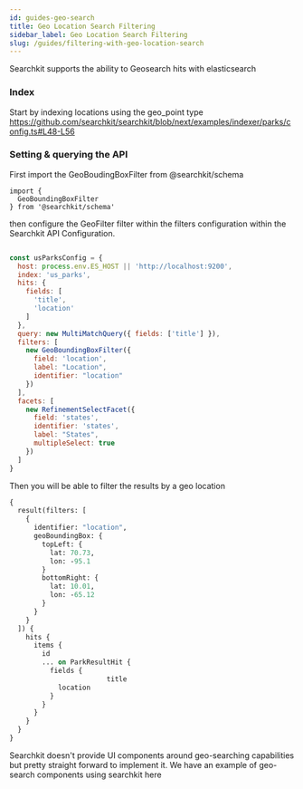 ```yaml
---
id: guides-geo-search
title: Geo Location Search Filtering
sidebar_label: Geo Location Search Filtering
slug: /guides/filtering-with-geo-location-search
---
```


Searchkit supports the ability to Geosearch hits with elasticsearch

### Index
Start by indexing locations using the geo_point type https://github.com/searchkit/searchkit/blob/next/examples/indexer/parks/config.ts#L48-L56

### Setting & querying the API
First import the GeoBoudingBoxFilter from @searchkit/schema

```javascipt
import {
  GeoBoundingBoxFilter
} from '@searchkit/schema'
```

then configure the GeoFilter filter within the filters configuration within the Searchkit API Configuration.

```javascript

const usParksConfig = {
  host: process.env.ES_HOST || 'http://localhost:9200',
  index: 'us_parks',
  hits: {
    fields: [
      'title',
      'location'
    ]
  },
  query: new MultiMatchQuery({ fields: ['title'] }),
  filters: [
    new GeoBoundingBoxFilter({
      field: 'location',
      label: "Location",
      identifier: "location"
    })
  ],
  facets: [
    new RefinementSelectFacet({
      field: 'states',
      identifier: 'states',
      label: "States",
      multipleSelect: true
    })
  ]
}
```

Then you will be able to filter the results by a geo location

```graphql
{
  result(filters: [
    {
      identifier: "location",
      geoBoundingBox: {
        topLeft: {
          lat: 70.73,
          lon: -95.1
        }
        bottomRight: {
          lat: 10.01,
          lon: -65.12
        }
      }
    }
  ]) {
    hits {
      items {
        id
        ... on ParkResultHit {
          fields {
						title
            location
          }
        }
      }
    }
  }
}
```

Searchkit doesn't provide UI components around geo-searching capabilities but pretty straight forward to implement it. We have an example of geo-search components using searchkit here




